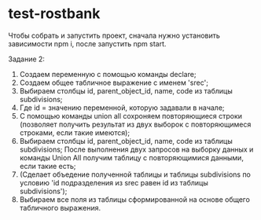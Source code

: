# test-rostbank

Чтобы собрать и запустить проект, сначала нужно установить зависимости npm i, после запустить npm start.


Задание 2:
1. Создаем переменную с помощью команды declare;
2. Создаем общее табличное выражение с именем 'srec';
3. Выбираем столбцы id, parent_object_id, name, code из таблицы subdivisions;
4. Где id = значению переменной, которую задавали в начале;
5. С помощью команды union all сохроняем повторяющиеся строки (позволяет получить результат из двух выборок с повторяющимеся строками, если такие имеются);
6. Выбираем столбцы id, parent_object_id, name, code из таблицы subdivisions;
После выполнения двух запросов на выборку данных и команды Union All получим таблицу с повторяющимися данными, если такие есть;
7. (Сделает объедение полученной таблицы и таблицы subdivisions по условию 'id подразделения из srec равен id из таблицы subdivisions');
8. Выбираем все поля из таблицы сформированной на основе общего табличного выражения.

